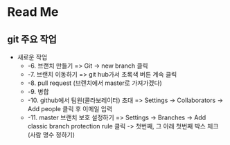 # Read Me

## git 주요 작업
- 새로운 작업
  + -6. 브랜치 만들기    => Git -> new branch 클릭
  + -7. 브랜치 이동하기 => git hub가서 초록색 버튼 계속 클릭
  + -8. pull request (브랜치에서 master로 가져가겠다)
  + -9. 병합
  + -10. github에서 팀원(콜라보레이터) 초대  => Settings -> Collaborators -> Add people 클릭 후 이메일 입력
  + -11. master 브랜치 보호 설정하기   => Settings -> Branches -> Add classic branch protection rule 클릭 -> 첫번째, 그 아래 첫번째 박스 체크(사람 명수 정하기)
